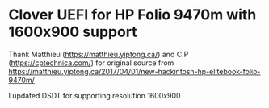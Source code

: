 # Clover UEFI for HP Folio 9470m with 1600x900 support

Thank Matthieu (https://matthieu.yiptong.ca/) and C.P (https://cptechnica.com/) for original source from https://matthieu.yiptong.ca/2017/04/01/new-hackintosh-hp-elitebook-folio-9470m/

I updated DSDT for supporting resolution 1600x900
